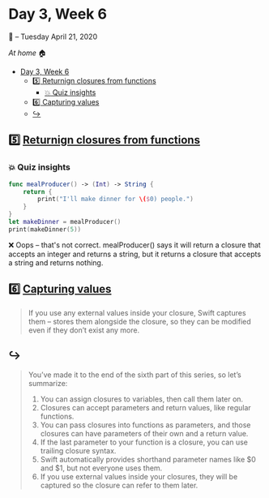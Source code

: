 # Day 3, Week 6

:calendar: – Tuesday April 21, 2020

*At home* :house:

- [Day 3, Week 6](#day-3-week-6)
	- [:five: Returnign closures from functions](#five-returnign-closures-from-functions)
		- [:boom: Quiz insights](#boom-quiz-insights)
	- [:six: Capturing values](#six-capturing-values)
	- [:arrow_right_hook:](#arrow_right_hook)
## :five: [Returnign closures from functions](https://www.hackingwithswift.com/sixty/6/10/returning-closures-from-functions)

### :boom: Quiz insights

```swift
func mealProducer() -> (Int) -> String {
	return {
		print("I'll make dinner for \($0) people.")
	}
}
let makeDinner = mealProducer()
print(makeDinner(5))
```

:x: Oops – that's not correct. mealProducer() says it will return a closure that accepts an integer and returns a string, but it returns a closure that accepts a string and returns nothing.

## :six: [Capturing values](https://www.hackingwithswift.com/sixty/6/11/capturing-values)

>If you use any external values inside your closure, Swift captures them – stores them alongside the closure, so they can be modified even if they don’t exist any more.

## :arrow_right_hook:

>You’ve made it to the end of the sixth part of this series, so let’s summarize:
>
>1) You can assign closures to variables, then call them later on.
>2) Closures can accept parameters and return values, like regular functions.
>3) You can pass closures into functions as parameters, and those closures can have parameters of their own and a return value.
>4) If the last parameter to your function is a closure, you can use trailing closure syntax.
>5) Swift automatically provides shorthand parameter names like $0 and $1, but not everyone uses them.
>6) If you use external values inside your closures, they will be captured so the closure can refer to them later.